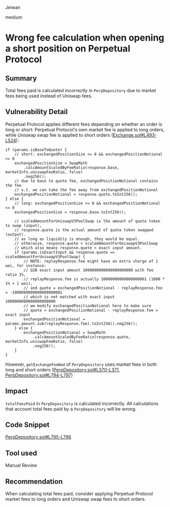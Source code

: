 Jeiwan

medium

# Wrong fee calculation when opening a short position on Perpetual Protocol

## Summary
Total fees paid is calculated incorrectly in `PerpDepository` due to market fees being used instead of Uniswap fees.
## Vulnerability Detail
Perpetual Protocol applies different fees depending on whether an order is long or short: Perpetual Protocol's own market fee is applied to long orders, while Uniswap swap fee is applied to short orders ([Exchange.sol#L493-L524](https://github.com/perpetual-protocol/perp-curie-contract/blob/main/contracts/Exchange.sol#L493-L524)):
```solidity
if (params.isBaseToQuote) {
    // short: exchangedPositionSize <= 0 && exchangedPositionNotional >= 0
    exchangedPositionSize = SwapMath
        .calcAmountScaledByFeeRatio(response.base, marketInfo.uniswapFeeRatio, false)
        .neg256();
    // due to base to quote fee, exchangedPositionNotional contains the fee
    // s.t. we can take the fee away from exchangedPositionNotional
    exchangedPositionNotional = response.quote.toInt256();
} else {
    // long: exchangedPositionSize >= 0 && exchangedPositionNotional <= 0
    exchangedPositionSize = response.base.toInt256();

    // scaledAmountForUniswapV3PoolSwap is the amount of quote token to swap (input),
    // response.quote is the actual amount of quote token swapped (output).
    // as long as liquidity is enough, they would be equal.
    // otherwise, response.quote < scaledAmountForUniswapV3PoolSwap
    // which also means response.quote < exact input amount.
    if (params.isExactInput && response.quote == scaledAmountForUniswapV3PoolSwap) {
        // NOTE: replayResponse.fee might have an extra charge of 1 wei, for instance:
        // Q2B exact input amount 1000000000000000000000 with fee ratio 1%,
        // replayResponse.fee is actually 10000000000000000001 (1000 * 1% + 1 wei),
        // and quote = exchangedPositionNotional - replayResponse.fee = -1000000000000000000001
        // which is not matched with exact input 1000000000000000000000
        // we modify exchangedPositionNotional here to make sure
        // quote = exchangedPositionNotional - replayResponse.fee = exact input
        exchangedPositionNotional = params.amount.sub(replayResponse.fee).toInt256().neg256();
    } else {
        exchangedPositionNotional = SwapMath
            .calcAmountScaledByFeeRatio(response.quote, marketInfo.uniswapFeeRatio, false)
            .neg256();
    }
}
```

However, `getExchangeFeeWad` of `PerpDepository` uses market fees in both long and short orders ([PerpDepository.sol#L370-L371](https://github.com/sherlock-audit/2023-01-uxd/blob/main/contracts/integrations/perp/PerpDepository.sol#L370-L371), [PerpDepository.sol#L794-L797](https://github.com/sherlock-audit/2023-01-uxd/blob/main/contracts/integrations/perp/PerpDepository.sol#L794-L797))
## Impact
`totalFeesPaid` in `PerpDepository` is calculated incorrectly. All calculations that account total fees paid by a `PerpDepository` will be wrong.
## Code Snippet
[PerpDepository.sol#L795-L796](https://github.com/sherlock-audit/2023-01-uxd/blob/main/contracts/integrations/perp/PerpDepository.sol#L795-L796)
## Tool used
Manual Review
## Recommendation
When calculating total fees paid, consider applying Perpetual Protocol market fees to long orders and Uniswap swap fees to short orders.